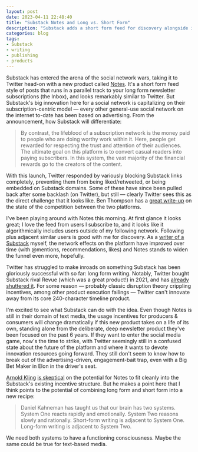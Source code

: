 ```yaml
---
layout: post
date: 2023-04-11 22:48:40
title: "Substack Notes and Long vs. Short Form"
description: "Substack adds a short form feed for discovery alongside its long form core product."
categories: blog
tags:
- Substack
- writing
- publishing
- products
---
```


Substack has entered the arena of the social network wars, taking it to Twitter head-on with a new product called [Notes](https://on.substack.com/p/introducing-notes "Introducing Notes"). It's a short form feed style of posts that runs in a parallel track to your long form newsletter subscriptions (the Inbox), and looks remarkably similar to Twitter. But Substack's big innovation here for a social network is capitalizing on their subscription-centric model — every other general-use social network on the internet to-date has been based on advertising. From the announcement, how Substack will differentiate:

> By contrast, the lifeblood of a subscription network is the money paid to people who are doing worthy work within it. Here, people get rewarded for respecting the trust and attention of their audiences. The ultimate goal on this platform is to convert casual readers into paying subscribers. In this system, the vast majority of the financial rewards go to the creators of the content.

With this launch, Twitter responded by variously blocking Substack links completely, preventing them from being liked/retweeted, or being embedded on Substack domains. Some of these have since been pulled back after some backlash (on Twitter), but still — clearly Twitter sees this as the direct challenge that it looks like. Ben Thompson has a [great write-up](https://stratechery.com/2023/substack-notes-twitter-blocks-substack-substack-versus-writers/ "Substack Notes, Twitter Blocks Substack, Substack Versus Writers") on the state of the competition between the two platforms.

I've been playing around with Notes this morning. At first glance it looks great; I love the feed from users I subscribe to, and it looks like it algorithmically includes users outside of my following network. Following plus adjacent similar users is good with me for discovery. As a [writer of a Substack](https://resextensa.substack.com/ "Res Extensa") myself, the network effects on the platform have improved over time (with @mentions, recommendations, likes) and Notes stands to widen the funnel even more, hopefully.

Twitter has struggled to make inroads on something Substack has been gloriously successful with so far: long form writing. Notably, Twitter bought Substack rival Revue (which was a great product!) in 2021, and has [already shuttered it](https://techcrunch.com/2022/12/14/twitter-shuts-down-revue-its-newsletter-platform/). For some reason — probably classic disruption theory crippling incentives, among other product execution failings — Twitter can't innovate away from its core 240-character timeline product.

I'm excited to see what Substack can do with the idea. Even though Notes is still in their domain of text media, the usage incentives for producers & consumers will change dramatically if this new product takes on a life of its own, standing alone from the deliberate, deep newsletter product they've been focused on the past 6 years. If they want to enter the social media game, now's the time to strike, with Twitter seemingly still in a confused state about the future of the platform and where it wants to devote innovation resources going forward. They still don't seem to know how to break out of the advertising-driven, engagement-bait trap, even with a Big Bet Maker in Elon in the driver's seat.

[Arnold Kling](https://arnoldkling.substack.com/ "Arnold Kling on Substack") [is skeptical](https://arnoldkling.substack.com/p/will-notes-ruin-substack "Will Notes Ruin Substack?") on the potential for Notes to fit cleanly into the Substack's existing incentive structure. But he makes a point here that I think points to the potential of combining long form and short form into a new recipe:

> Daniel Kahneman has taught us that our brain has two systems. System One reacts rapidly and emotionally. System Two reasons slowly and rationally. Short-form writing is adjacent to System One. Long-form writing is adjacent to System Two.  

We need both systems to have a functioning consciousness. Maybe the same could be true for text-based media.
